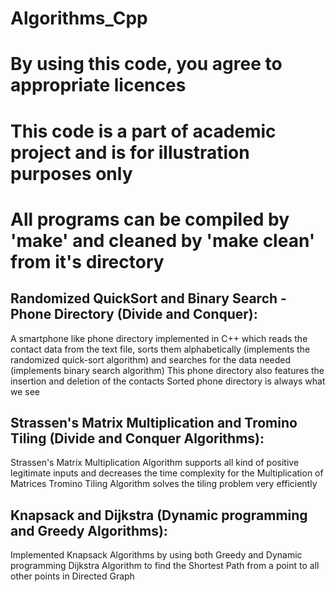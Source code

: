 # Algorithms_Cpp

# By using this code, you agree to appropriate licences

# This code is a part of academic project and is for illustration purposes only

# All programs can be compiled by 'make' and cleaned by 'make clean' from it's directory

## Randomized QuickSort and Binary Search - Phone Directory (Divide and Conquer):
A smartphone like phone directory implemented in C++ which reads the contact data from the text file, sorts them alphabetically (implements the randomized quick-sort algorithm) and searches for the data needed (implements binary search algorithm)
This phone directory also features the insertion and deletion of the contacts
Sorted phone directory is always what we see

## Strassen's Matrix Multiplication and Tromino Tiling (Divide and Conquer Algorithms):
Strassen's Matrix Multiplication Algorithm supports all kind of positive legitimate inputs and decreases the time complexity for the Multiplication of Matrices
Tromino Tiling Algorithm solves the tiling problem very efficiently

## Knapsack and Dijkstra (Dynamic programming and Greedy Algorithms):
Implemented Knapsack Algorithms by using both Greedy and Dynamic programming
Dijkstra Algorithm to find the Shortest Path from a point to all other points in Directed Graph
